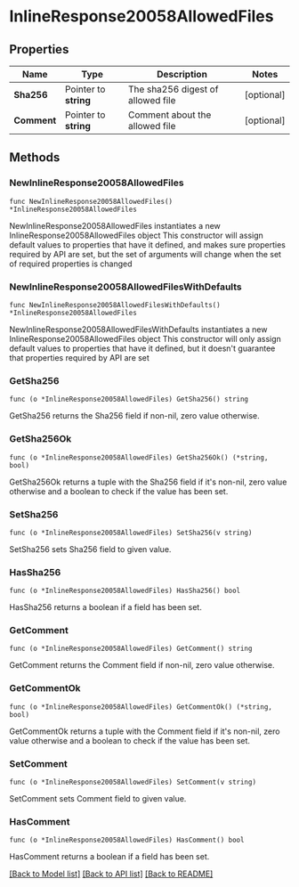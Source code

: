 # InlineResponse20058AllowedFiles

## Properties

Name | Type | Description | Notes
------------ | ------------- | ------------- | -------------
**Sha256** | Pointer to **string** | The sha256 digest of allowed file | [optional] 
**Comment** | Pointer to **string** | Comment about the allowed file | [optional] 

## Methods

### NewInlineResponse20058AllowedFiles

`func NewInlineResponse20058AllowedFiles() *InlineResponse20058AllowedFiles`

NewInlineResponse20058AllowedFiles instantiates a new InlineResponse20058AllowedFiles object
This constructor will assign default values to properties that have it defined,
and makes sure properties required by API are set, but the set of arguments
will change when the set of required properties is changed

### NewInlineResponse20058AllowedFilesWithDefaults

`func NewInlineResponse20058AllowedFilesWithDefaults() *InlineResponse20058AllowedFiles`

NewInlineResponse20058AllowedFilesWithDefaults instantiates a new InlineResponse20058AllowedFiles object
This constructor will only assign default values to properties that have it defined,
but it doesn't guarantee that properties required by API are set

### GetSha256

`func (o *InlineResponse20058AllowedFiles) GetSha256() string`

GetSha256 returns the Sha256 field if non-nil, zero value otherwise.

### GetSha256Ok

`func (o *InlineResponse20058AllowedFiles) GetSha256Ok() (*string, bool)`

GetSha256Ok returns a tuple with the Sha256 field if it's non-nil, zero value otherwise
and a boolean to check if the value has been set.

### SetSha256

`func (o *InlineResponse20058AllowedFiles) SetSha256(v string)`

SetSha256 sets Sha256 field to given value.

### HasSha256

`func (o *InlineResponse20058AllowedFiles) HasSha256() bool`

HasSha256 returns a boolean if a field has been set.

### GetComment

`func (o *InlineResponse20058AllowedFiles) GetComment() string`

GetComment returns the Comment field if non-nil, zero value otherwise.

### GetCommentOk

`func (o *InlineResponse20058AllowedFiles) GetCommentOk() (*string, bool)`

GetCommentOk returns a tuple with the Comment field if it's non-nil, zero value otherwise
and a boolean to check if the value has been set.

### SetComment

`func (o *InlineResponse20058AllowedFiles) SetComment(v string)`

SetComment sets Comment field to given value.

### HasComment

`func (o *InlineResponse20058AllowedFiles) HasComment() bool`

HasComment returns a boolean if a field has been set.


[[Back to Model list]](../README.md#documentation-for-models) [[Back to API list]](../README.md#documentation-for-api-endpoints) [[Back to README]](../README.md)


